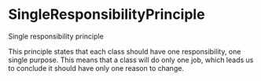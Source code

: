 # SingleResponsibilityPrinciple
Single responsibility principle

This principle states that each class should have one responsibility, one single purpose. This means that a class will do only one job, which leads us to conclude it should have only one reason to change.
